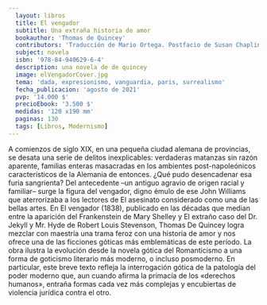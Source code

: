 ```yaml
---
  layout: libros
  title: El vengador
  subtitle: Una extraña historia de amor
  bookauthor: 'Thomas de Quincey'
  contributors: 'Traducción de Mario Ortega. Postfacio de Susan Chaplin'
  subject: novela
  isbn: '978-84-940629-6-4'
  description: una novela de de quincey
  image: elVengadorCover.jpg
  tema: 'dada, expresionismo, vanguardia, paris, surrealismo'
  fecha_publicacion: 'agosto de 2021'
  pvp: '14.000 $'
  precioEbook: '3.500 $'
  medidas: '120 x190 mm'
  paginas: 130
  tags: [Libros, Modernismo]
---
```


A comienzos de siglo XIX, en una pequeña ciudad alemana de provincias, se desata una serie de delitos inexplicables: verdaderas matanzas sin razón aparente, familias enteras masacradas en los ambientes post-napoleónicos característicos de la Alemania de entonces. ¿Qué pudo desencadenar esa furia sangrienta? Del antecedente –un antiguo agravio de origen racial y familiar– surge la figura del vengador, digno émulo de ese John Williams que aterrorizaba a los lectores de El asesinato considerado como una de las bellas artes. En El vengador (1838), publicado en las décadas que median entre la aparición del Frankenstein de Mary Shelley y El extraño caso del Dr. Jekyll y Mr. Hyde de Robert Louis Stevenson, Thomas De Quincey logra mezclar con maestría una trama feroz con una historia de amor y nos ofrece una de las ficciones góticas más emblemáticas de este período. La obra ilustra la evolución desde la novela gótica del Romanticismo a una forma de goticismo literario más moderno, o incluso posmoderno. En particular, este breve texto refleja la interrogación gótica de la patología del poder moderno que, aun cuando afirma la primacía de los «derechos humanos», entraña formas cada vez más complejas y encubiertas de violencia jurídica contra el otro.